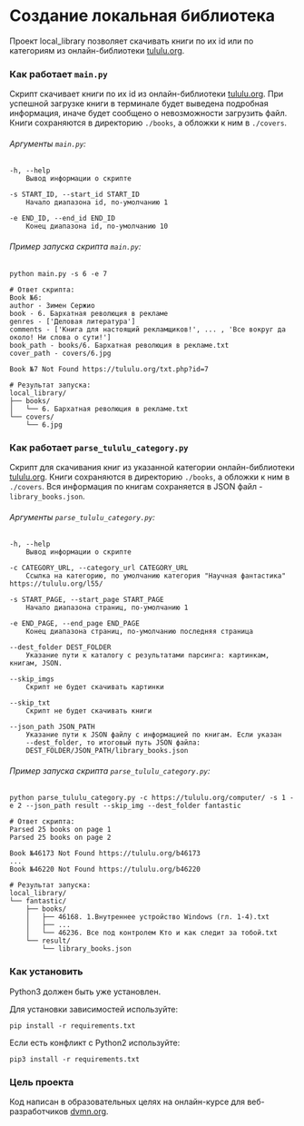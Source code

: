 # Создание локальная библиотека

Проект local_library позволяет скачивать книги по их id или по категориям 
из онлайн-библиотеки [tululu.org](https://tululu.org). 

### Как работает `main.py`

Скрипт скачивает книги по их id из онлайн-библиотеки [tululu.org](https://tululu.org).
При успешной загрузке книги в терминале будет выведена подробная информация, 
иначе будет сообщено о невозможности загрузить файл.
Книги сохраняются в директорию `./books`, а обложки к ним в `./covers`.


###### Аргументы `main.py`:
```
-h, --help            
    Вывод информации о скрипте
 
-s START_ID, --start_id START_ID
    Начало диапазона id, по-умолчанию 1
 
-e END_ID, --end_id END_ID
    Конец диапазона id, по-умолчанию 10
 ```


###### Пример запуска скрипта `main.py`:
```shell
python main.py -s 6 -e 7

# Ответ скрипта:
Book №6:
author - Зимен Сержио
book - 6. Бархатная революция в рекламе
genres - ['Деловая литература']
comments - ['Книга для настоящий рекламщиков!', ... , 'Все вокруг да около! Ни слова о сути!']
book_path - books/6. Бархатная революция в рекламе.txt
cover_path - covers/6.jpg

Book №7 Not Found https://tululu.org/txt.php?id=7

# Результат запуска:
local_library/
├── books/
│   └── 6. Бархатная революция в рекламе.txt
└── covers/
    └── 6.jpg
```


### Как работает `parse_tululu_category.py`

Скрипт для скачивания книг из указанной категории онлайн-библиотеки [tululu.org](https://tululu.org).
Книги сохраняются в директорию `./books`, а обложки к ним в `./covers`. 
Вся информация по книгам сохраняется в JSON файл - `library_books.json`.


###### Аргументы `parse_tululu_category.py`:
```
-h, --help            
    Вывод информации о скрипте
    
-c CATEGORY_URL, --category_url CATEGORY_URL
    Ссылка на категорию, по умолчанию категория "Научная фантастика" https://tululu.org/l55/
 
-s START_PAGE, --start_page START_PAGE
    Начало диапазона страниц, по-умолчанию 1
 
-e END_PAGE, --end_page END_PAGE
    Конец диапазона страниц, по-умолчанию последняя страница
 
--dest_folder DEST_FOLDER
    Указание пути к каталогу с результатами парсинга: картинкам, книгам, JSON.
  
--skip_imgs
    Скрипт не будет скачивать картинки
  
--skip_txt
    Скрипт не будет скачивать книги
  
--json_path JSON_PATH
    Указание пути к JSON файлу с информацией по книгам. Если указан
    --dest_folder, то итоговый путь JSON файла:
    DEST_FOLDER/JSON_PATH/library_books.json
 ```


###### Пример запуска скрипта `parse_tululu_category.py`:
```shell
python parse_tululu_category.py -c https://tululu.org/computer/ -s 1 -e 2 --json_path result --skip_img --dest_folder fantastic

# Ответ скрипта:
Parsed 25 books on page 1
Parsed 25 books on page 2

Book №46173 Not Found https://tululu.org/b46173
...
Book №46220 Not Found https://tululu.org/b46220

# Результат запуска:
local_library/
└── fantastic/
    ├── books/
    │   ├── 46168. 1.Внутреннее устройство Windows (гл. 1-4).txt
    │   ├── ...
    │   └── 46236. Все под контролем Кто и как следит за тобой.txt
    └── result/
        └── library_books.json
```


### Как установить

Python3 должен быть уже установлен. 

Для установки зависимостей используйте:
```shell
pip install -r requirements.txt
```
Если есть конфликт с Python2 используйте:
```shell
pip3 install -r requirements.txt
```

### Цель проекта

Код написан в образовательных целях на онлайн-курсе для веб-разработчиков [dvmn.org](https://dvmn.org/).